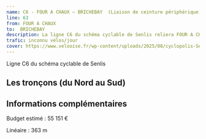 ```yaml
---
name: C6 - FOUR A CHAUX – BRICHEBAY  (Liaison de ceinture périphérique)
line: 63
from: FOUR A CHAUX
to:  BRICHEBAY 
description: La ligne C6 du schéma cyclable de Senlis reliera FOUR A CHAUX à BRICHEBAY 
trafic: inconnu vélos/jour
cover: https://www.velooise.fr/wp-content/uploads/2025/08/cyclopolis-Senlis-C6.jpg
---
```

Ligne C6 du schéma cyclable de Senlis
## Les tronçons (du Nord au Sud)

## Informations complémentaires

Budget estimé : 55 151 €

Linéaire : 363 m

